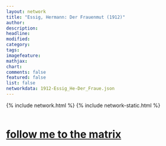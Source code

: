 ```yaml
---
layout: network
title: "Essig, Hermann: Der Frauenmut (1912)"
author:
description:
headline:
modified:
category:
tags: 
imagefeature: 
mathjax: 
chart: 
comments: false
featured: false
list: false
networkdata: 1912-Essig_He-Der_Fraue.json
---
```

{% include network.html %}
{% include network-static.html %}
<div class="row">
  <div class="small-5 small-centered columns"><a href="/matrix276"><h1>follow me to the matrix</h1></a>
</div>
</div>
